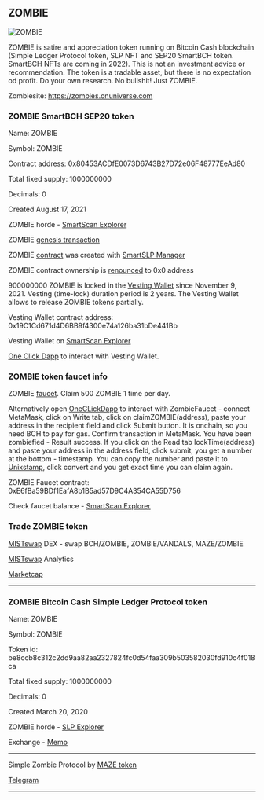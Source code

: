 ## ZOMBIE

![ZOMBIE](img/zombie200.png)

ZOMBIE is satire and appreciation token running on Bitcoin Cash blockchain (Simple Ledger Protocol token, SLP NFT and SEP20 SmartBCH token. SmartBCH NFTs are coming in 2022). This is not an investment advice or recommendation. The token is a tradable asset, but there is no expectation od profit. Do your own research. No bullshit! Just ZOMBIE.

Zombiesite: https://zombies.onuniverse.com

### ZOMBIE SmartBCH SEP20 token

Name: ZOMBIE

Symbol: ZOMBIE

Contract address: 0x80453ACDfE0073D6743B27D72e06F48777EeAd80

Total fixed supply: 1000000000

Decimals: 0

Created August 17, 2021

ZOMBIE horde - [SmartScan Explorer](https://www.smartscan.cash/address/0x80453ACDfE0073D6743B27D72e06F48777EeAd80)

ZOMBIE [genesis transaction](https://www.smartscan.cash/transaction/0x5ecc9a7676c4991989a6350e461c1ce32de15679eda968ca078ed905b26084de)

ZOMBIE [contract](https://github.com/mazetoken/mazetoken.github.io/blob/master/zombie/contracts/SmartSLP_v1.sol) was created with [SmartSLP Manager](https://smartbch.fountainhead.cash/smartslp/)

ZOMBIE contract ownership is [renounced](https://www.smartscan.cash/transaction/0x31d185d2a1136a3da6ab2352c1490315ffcc47fafea4abe2d503d5524188ff5d) to 0x0 address

900000000 ZOMBIE is locked in the [Vesting Wallet](https://github.com/mazetoken/mazetoken.github.io/blob/master/zombie/contracts/VestingWallet.sol) since November 9, 2021. Vesting (time-lock) duration period is 2 years. The Vesting Wallet allows to release ZOMBIE tokens partially.

Vesting Wallet contract address: 0x19C1Cd671d4D6BB9f4300e74a126ba31bDe441Bb

Vesting Wallet on [SmartScan Explorer](https://www.smartscan.cash/address/0x19C1Cd671d4D6BB9f4300e74a126ba31bDe441Bb)

[One Click Dapp](https://oneclickdapp.com/scholar-prosper) to interact with Vesting Wallet.

### ZOMBIE token faucet info

ZOMBIE [faucet](https://mazetoken.github.io/zombie/faucet). Claim 500 ZOMBIE 1 time per day.

Alternatively open [OneCLickDapp](https://oneclickdapp.com/madrid-blitz) to interact with ZombieFaucet - connect MetaMask, click on Write tab, click on claimZOMBIE(address), paste your address in the recipient field and click Submit button. It is onchain, so you need BCH to pay for gas. Confirm transaction in MetaMask. You have been zombiefied - Result success. If you click on the Read tab lockTime(address) and paste your address in the address field, click submit, you get a number at the bottom - timestamp. You can copy the number and paste it to [Unixstamp](https://www.unixtimestamp.com), click convert and you get exact time you can claim again.

ZOMBIE Faucet contract: 0xE6fBa59BDf1EafA8b1B5ad57D9C4A354CA55D756

Check faucet balance - [SmartScan Explorer](https://www.smartscan.cash/address/0xE6fBa59BDf1EafA8b1B5ad57D9C4A354CA55D756)

### Trade ZOMBIE token

[MISTswap](https://app.mistswap.fi/swap) DEX - swap BCH/ZOMBIE, ZOMBIE/VANDALS, MAZE/ZOMBIE

[MISTswap](https://analytics.mistswap.fi/tokens/0x80453ACDfE0073D6743B27D72e06F48777EeAd80) Analytics

[Marketcap](https://www.marketcap.cash/token/ZOMBIE)

----------------------------------------------------------------------------------------------

### ZOMBIE Bitcoin Cash Simple Ledger Protocol token

Name: ZOMBIE

Symbol: ZOMBIE

Token id: be8ccb8c312c2dd9aa82aa2327824fc0d54faa309b503582030fd910c4f018ca

Total fixed supply: 1000000000

Decimals: 0

Created March 20, 2020

ZOMBIE horde - [SLP Explorer](https://simpleledger.info/#token/be8ccb8c312c2dd9aa82aa2327824fc0d54faa309b503582030fd910c4f018ca)

Exchange - [Memo](https://memo.cash/token/be8ccb8c312c2dd9aa82aa2327824fc0d54faa309b503582030fd910c4f018ca?for-sale)

-----------------------------------------------------------------------------------------------

Simple Zombie Protocol by [MAZE token](https://mazetoken.github.io)

[Telegram](https://t.me/mazetokens)

-----------------------------------------------------------------------------------------------


